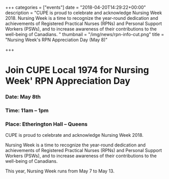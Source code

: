 +++
categories = ["events"]
date = "2018-04-20T14:29:22+00:00"
description = "CUPE is proud to celebrate and acknowledge Nursing Week 2018. Nursing Week is a time to recognize the year-round dedication and achievements of Registered Practical Nurses (RPNs) and Personal Support Workers (PSWs), and to increase awareness of their contributions to the well-being of Canadians. "
thumbnail = "/img/news/rpn-info-cut.png"
title = "Nursing Week's RPN Appreciation Day (May 8)"

+++
# Join CUPE Local 1974 for Nursing Week' RPN Appreciation Day

### Date: May 8th

### Time: 11am – 1pm

### Place: Etherington Hall – Queens

CUPE is proud to celebrate and acknowledge Nursing Week 2018. 

Nursing Week is a time to recognize the year-round dedication and achievements of Registered Practical Nurses (RPNs) and Personal Support Workers (PSWs), and to increase awareness of their contributions to the well-being of Canadians. 

This year, Nursing Week runs from May 7 to May 13.